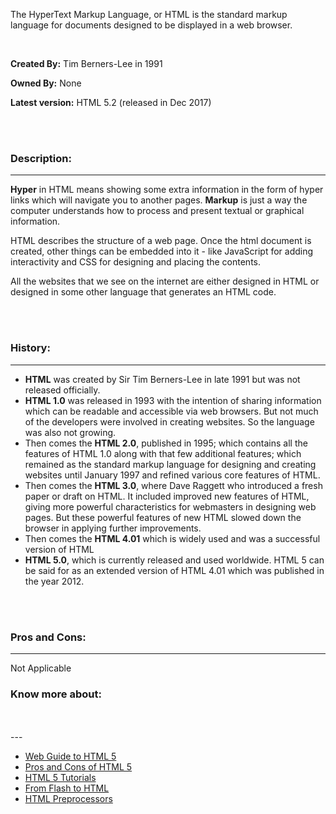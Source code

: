 The HyperText Markup Language, or HTML is the standard markup language for documents designed to be displayed in a web browser.

<br>

**Created By:** Tim Berners-Lee in 1991

**Owned By:** None

**Latest version:** HTML 5.2 (released in Dec 2017) 

<br>
<br>

### **Description:**

---

**Hyper** in HTML means showing some extra information in the form of hyper links which will navigate you to another pages. **Markup** is just a way the computer understands how to process and present textual or graphical information.

HTML describes the structure of a web page. Once the html document is created, other things can be embedded into it - like JavaScript for adding interactivity and CSS for designing and placing the contents.

All the websites that we see on the internet are either designed in HTML or designed in some other language that generates an HTML code.

<br />

<br />

### **History:**

---

- **HTML** was created by Sir Tim Berners-Lee in late 1991 but was not released officially.
- **HTML 1.0** was released in 1993 with the intention of sharing information which can be readable and accessible via web browsers. But not much of the developers were involved in creating websites. So the language was also not growing.
- Then comes the **HTML 2.0**, published in 1995; which contains all the features of HTML 1.0 along with that few additional features; which remained as the standard markup language for designing and creating websites until January 1997 and refined various core features of HTML.
- Then comes the **HTML 3.0**, where Dave Raggett who introduced a fresh paper or draft on HTML. It included improved new features of HTML, giving more powerful characteristics for webmasters in designing web pages. But these powerful features of new HTML slowed down the browser in applying further improvements.
- Then comes the **HTML 4.01** which is widely used and was a successful version of HTML
- **HTML 5.0**, which is currently released and used worldwide. HTML 5 can be said for as an extended version of HTML 4.01 which was published in the year 2012.  


<br /><br />

### **Pros and Cons:**

---

Not Applicable   

	

### **Know more about:**

<br />

<br />
---

- [Web Guide to HTML 5](https://developer.mozilla.org/en-US/docs/Web/Guide/HTML/HTML5)
- [Pros and Cons of HTML 5](https://www.lucidsoftech.com/blog/html-5-pros-cons)
- [HTML 5 Tutorials](https://www.tutorialspoint.com/html5/index.htm)
- [From Flash to HTML](https://www.smashingmagazine.com/2018/03/from-flash-html-css-javascript/)
- [HTML Preprocessors](https://www.slant.co/topics/5427/~html-preprocessors)



